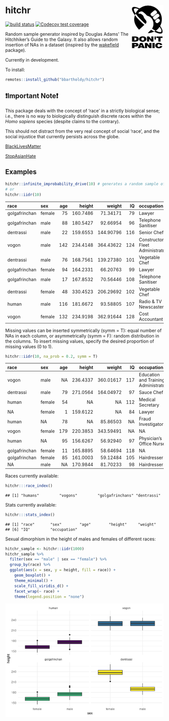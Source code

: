 
<!-- README.md is generated by README.Rmd. Please edit .Rmd file. -->

# hitchr <img src="./README_files/thumb.jpg" align="right" height="139" />

<!-- badges: start -->

[![build
status](https://github.com/bbartholdy/hitchr/workflows/R-CMD-check/badge.svg)](https://github.com/bbartholdy/hitchr/actions)
[![Codecov test
coverage](https://codecov.io/gh/bbartholdy/hitchr/branch/master/graph/badge.svg)](https://codecov.io/gh/bbartholdy/hitchr?branch=master)
<!-- badges: end -->

Random sample generator inspired by Douglas Adams’ The Hitchhiker’s
Guide to the Galaxy. It also allows random insertion of NAs in a dataset
(inspired by the [wakefield](https://github.com/trinker/wakefield)
package).

Currently in development.

To install:

``` r
remotes::install_github("bbartholdy/hitchr")
```

## :exclamation:Important Note:exclamation:

This package deals with the concept of ‘race’ in a strictly biological
sense; i.e., there is no way to biologically distinguish discrete races
within the *Homo sapiens* species (despite claims to the contrary).

This should not distract from the very real concept of social ‘race’,
and the social injustice that currently persists across the globe.

[BlackLivesMatter](https://blacklivesmatter.com/)

[StopAsianHate](https://www.stopasianhate.info/)

## Examples

``` r
hitchr::infinite_improbability_drive(10) # generates a random sample of 10 individuals
# or
hitchr::iidr(10)
```

| race          | sex    | age |   height |    weight |  IQ | occupation                      |
|:--------------|:-------|----:|---------:|----------:|----:|:--------------------------------|
| golgafrinchan | female |  75 | 160.7486 |  71.34171 |  79 | Lawyer                          |
| golgafrinchan | male   |  88 | 180.5427 |  92.66954 |  96 | Telephone Sanitiser             |
| dentrassi     | male   |  22 | 159.6553 | 144.90796 | 116 | Senior Chef                     |
| vogon         | male   | 142 | 234.4148 | 364.43622 | 124 | Constructor Fleet Administrator |
| dentrassi     | male   |  76 | 168.7561 | 139.27380 | 101 | Vegetable Chef                  |
| golgafrinchan | female |  94 | 164.2331 |  66.20763 |  99 | Lawyer                          |
| golgafrinchan | male   |  17 | 167.8532 |  70.56446 | 108 | Telephone Sanitiser             |
| dentrassi     | female |  48 | 330.4523 | 206.29692 | 102 | Vegetable Chef                  |
| human         | male   | 116 | 181.6672 |  93.58805 | 107 | Radio & TV Newscaster           |
| vogon         | female | 132 | 234.9198 | 362.91644 | 128 | Cost Accountant                 |

Missing values can be inserted symmetrically (symm = T): equal number of
NAs in each column, or asymmetrically (symm = F): random distribution in
the columns. To insert missing values, specify the desired proportion of
missing values (0 to 1).

``` r
hitchr::iidr(10, na_prob = 0.2, symm = T)
```

| race          | sex    | age |   height |    weight |  IQ | occupation                           |
|:--------------|:-------|----:|---------:|----------:|----:|:-------------------------------------|
| vogon         | male   |  NA | 236.4337 | 360.01617 | 117 | Education and Training Administrator |
| dentrassi     | male   |  79 | 271.0564 | 164.04972 |  97 | Sauce Chef                           |
| human         | female |  54 |       NA |        NA | 112 | Medical Secretary                    |
| NA            | female |   1 | 159.6122 |        NA |  84 | Lawyer                               |
| human         | NA     |  78 |       NA |  85.86503 |  NA | Fraud Investigator                   |
| vogon         | female | 179 | 220.3853 | 343.59491 |  NA | NA                                   |
| human         | NA     |  95 | 156.6267 |  56.92940 |  97 | Physician’s Office Nurse             |
| golgafrinchan | female |  11 | 165.8895 |  58.64694 | 118 | NA                                   |
| golgafrinchan | female |  85 | 161.0003 |  59.12484 | 105 | Hairdresser                          |
| NA            | male   |  NA | 170.9844 |  81.70233 |  98 | Hairdresser                          |

Races currently available:

``` r
hitchr:::race_index()
```

    ## [1] "humans"         "vogons"         "golgafrinchans" "dentrassi"

Stats currently available:

``` r
hitchr:::stats_index()
```

    ## [1] "race"       "sex"        "age"        "height"     "weight"    
    ## [6] "IQ"         "occupation"

Sexual dimorphism in the height of males and females of different races:

``` r
hitchr_sample <- hitchr::iidr(1000)
hitchr_sample %>%
  filter(sex == "male" | sex == "female") %>%
  group_by(race) %>%
  ggplot(aes(x = sex, y = height, fill = race)) +
    geom_boxplot() +
    theme_minimal() +
    scale_fill_viridis_d() +
    facet_wrap(~ race) +
    theme(legend.position = "none")
```

![](README_files/figure-gfm/sex-dim-1.png)<!-- -->
